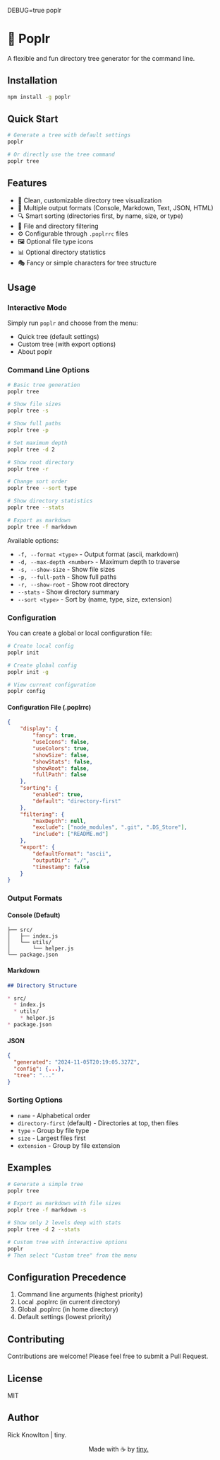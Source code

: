 DEBUG=true poplr
# 🌳 Poplr

A flexible and fun directory tree generator for the command line.

## Installation

```bash
npm install -g poplr
```

## Quick Start

```bash
# Generate a tree with default settings
poplr

# Or directly use the tree command
poplr tree
```

## Features

- 📁 Clean, customizable directory tree visualization
- 🎨 Multiple output formats (Console, Markdown, Text, JSON, HTML)
- 🔍 Smart sorting (directories first, by name, size, or type)
- 🎯 File and directory filtering
- ⚙️ Configurable through `.poplrrc` files
- 🖼️ Optional file type icons
- 📊 Optional directory statistics
- 🎭 Fancy or simple characters for tree structure

## Usage

### Interactive Mode

Simply run `poplr` and choose from the menu:
- Quick tree (default settings)
- Custom tree (with export options)
- About poplr

### Command Line Options

```bash
# Basic tree generation
poplr tree

# Show file sizes
poplr tree -s

# Show full paths
poplr tree -p

# Set maximum depth
poplr tree -d 2

# Show root directory
poplr tree -r

# Change sort order
poplr tree --sort type

# Show directory statistics
poplr tree --stats

# Export as markdown
poplr tree -f markdown
```

Available options:
- `-f, --format <type>` - Output format (ascii, markdown)
- `-d, --max-depth <number>` - Maximum depth to traverse
- `-s, --show-size` - Show file sizes
- `-p, --full-path` - Show full paths
- `-r, --show-root` - Show root directory
- `--stats` - Show directory summary
- `--sort <type>` - Sort by (name, type, size, extension)

### Configuration

You can create a global or local configuration file:

```bash
# Create local config
poplr init

# Create global config
poplr init -g

# View current configuration
poplr config
```

#### Configuration File (.poplrrc)

```json
{
    "display": {
        "fancy": true,
        "useIcons": false,
        "useColors": true,
        "showSize": false,
        "showStats": false,
        "showRoot": false,
        "fullPath": false
    },
    "sorting": {
        "enabled": true,
        "default": "directory-first"
    },
    "filtering": {
        "maxDepth": null,
        "exclude": ["node_modules", ".git", ".DS_Store"],
        "include": ["README.md"]
    },
    "export": {
        "defaultFormat": "ascii",
        "outputDir": "./",
        "timestamp": false
    }
}
```

### Output Formats

#### Console (Default)
```
├── src/
│   ├── index.js
│   └── utils/
│       └── helper.js
└── package.json
```

#### Markdown
```markdown
## Directory Structure

* src/
  * index.js
  * utils/
    * helper.js
* package.json
```

#### JSON
```json
{
  "generated": "2024-11-05T20:19:05.327Z",
  "config": {...},
  "tree": "..."
}
```

### Sorting Options

- `name` - Alphabetical order
- `directory-first` (default) - Directories at top, then files
- `type` - Group by file type
- `size` - Largest files first
- `extension` - Group by file extension

## Examples

```bash
# Generate a simple tree
poplr tree

# Export as markdown with file sizes
poplr tree -f markdown -s

# Show only 2 levels deep with stats
poplr tree -d 2 --stats

# Custom tree with interactive options
poplr
# Then select "Custom tree" from the menu
```

## Configuration Precedence

1. Command line arguments (highest priority)
2. Local .poplrrc (in current directory)
3. Global .poplrrc (in home directory)
4. Default settings (lowest priority)

## Contributing

Contributions are welcome! Please feel free to submit a Pull Request.

## License

MIT

## Author
Rick Knowlton | tiny.

<p align="center">Made with ☕️ by <a href="https://wearetiny.io">tiny.</a></p>